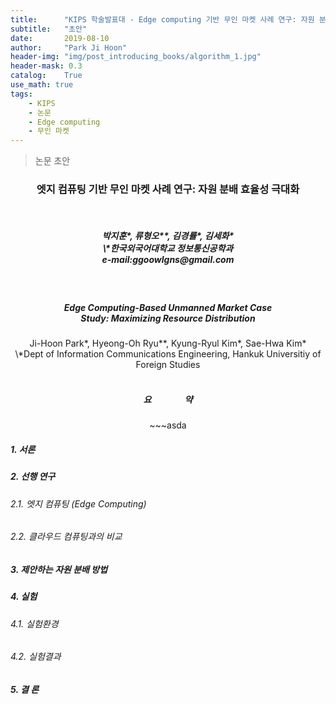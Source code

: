 ```yaml
---
title:      "KIPS 학술발표대 - Edge computing 기반 무인 마켓 사례 연구: 자원 분배 효율성 극대화"
subtitle:   "초안"
date:       2019-08-10
author:     "Park Ji Hoon"
header-img: "img/post_introducing_books/algorithm_1.jpg"
header-mask: 0.3
catalog:    True
use_math: true
tags:
    - KIPS
    - 논문
    - Edge computing
    - 무인 마켓
---
```

> 논문 초안




<center><h3>엣지 컴퓨팅 기반 무인 마켓 사례 연구: 자원 분배 효율성 극대화 </h3></center>
<br>

<center>
<h5>박지훈*, 류형오**, 김경률*, 김세화*<br>
\*한국외국어대학교 정보통신공학과 <br>
e-mail:ggoowlgns@gmail.com
</h5>
</center>

<br>

<center>
<h5>Edge Computing-Based Unmanned Market Case <br>
Study: Maximizing Resource Distribution
</h5>
</center>

<center>
Ji-Hoon Park*, Hyeong-Oh Ryu**, Kyung-Ryul Kim*, Sae-Hwa Kim*<br>
\*Dept of Information Communications Engineering, Hankuk Universitiy of
Foreign Studies
</center>

<br>

<center>
<h5>
요 &nbsp&nbsp&nbsp&nbsp&nbsp&nbsp&nbsp&nbsp&nbsp&nbsp&nbsp&nbsp&nbsp&nbsp 약
</h5>
</center>

<center>
~~~asda
</center>



##### 1. 서론
##### 2. 선행 연구
###### 2.1. 엣지 컴퓨팅 (Edge Computing)
###### 2.2. 클라우드 컴퓨팅과의 비교
##### 3. 제안하는 자원 분배 방법
##### 4. 실험
###### 4.1. 실험환경
###### 4.2. 실험결과
##### 5. 결 론
